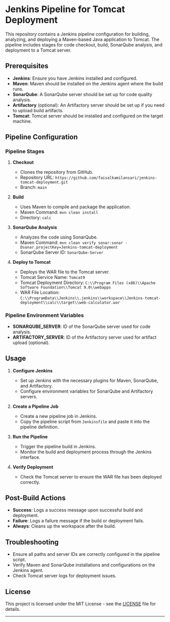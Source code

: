 # Jenkins Pipeline for Tomcat Deployment

This repository contains a Jenkins pipeline configuration for building, analyzing, and deploying a Maven-based Java application to Tomcat. The pipeline includes stages for code checkout, build, SonarQube analysis, and deployment to a Tomcat server.

## Prerequisites

- **Jenkins**: Ensure you have Jenkins installed and configured.
- **Maven**: Maven should be installed on the Jenkins agent where the build runs.
- **SonarQube**: A SonarQube server should be set up for code quality analysis.
- **Artifactory** (optional): An Artifactory server should be set up if you need to upload build artifacts.
- **Tomcat**: Tomcat server should be installed and configured on the target machine.

## Pipeline Configuration

### Pipeline Stages

1. **Checkout**
   - Clones the repository from GitHub.
   - Repository URL: `https://github.com/faisalkamilansari/jenkins-tomcat-deployment.git`
   - Branch: `main`

2. **Build**
   - Uses Maven to compile and package the application.
   - Maven Command: `mvn clean install`
   - Directory: `calc`

3. **SonarQube Analysis**
   - Analyzes the code using SonarQube.
   - Maven Command: `mvn clean verify sonar:sonar -Dsonar.projectKey=Jenkins-tomcat-deployment`
   - SonarQube Server ID: `SonarQube-Server`

4. **Deploy to Tomcat**
   - Deploys the WAR file to the Tomcat server.
   - Tomcat Service Name: `Tomcat9`
   - Tomcat Deployment Directory: `C:\\Program Files (x86)\\Apache Software Foundation\\Tomcat 9.0\\webapps`
   - WAR File Location: `C:\\ProgramData\\Jenkins\\.jenkins\\workspace\\Jenkins-tomcat-deployment\\calc\\target\\web-calculator.war`

### Pipeline Environment Variables

- **SONARQUBE_SERVER**: ID of the SonarQube server used for code analysis.
- **ARTIFACTORY_SERVER**: ID of the Artifactory server used for artifact upload (optional).

## Usage

1. **Configure Jenkins**
   - Set up Jenkins with the necessary plugins for Maven, SonarQube, and Artifactory.
   - Configure environment variables for SonarQube and Artifactory servers.

2. **Create a Pipeline Job**
   - Create a new pipeline job in Jenkins.
   - Copy the pipeline script from `Jenkinsfile` and paste it into the pipeline definition.

3. **Run the Pipeline**
   - Trigger the pipeline build in Jenkins.
   - Monitor the build and deployment process through the Jenkins interface.

4. **Verify Deployment**
   - Check the Tomcat server to ensure the WAR file has been deployed correctly.

## Post-Build Actions

- **Success**: Logs a success message upon successful build and deployment.
- **Failure**: Logs a failure message if the build or deployment fails.
- **Always**: Cleans up the workspace after the build.

## Troubleshooting

- Ensure all paths and server IDs are correctly configured in the pipeline script.
- Verify Maven and SonarQube installations and configurations on the Jenkins agent.
- Check Tomcat server logs for deployment issues.

## License

This project is licensed under the MIT License - see the [LICENSE](LICENSE) file for details.

---
